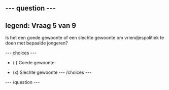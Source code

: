 --- question ---
---
legend: Vraag 5 van 9
---

Is het een goede gewoonte of een slechte gewoonte om vriendjespolitiek te doen met bepaalde jongeren?

--- choices ---
- ( ) Goede gewoonte

- (x) Slechte gewoonte --- /choices ---

--- /question ---
